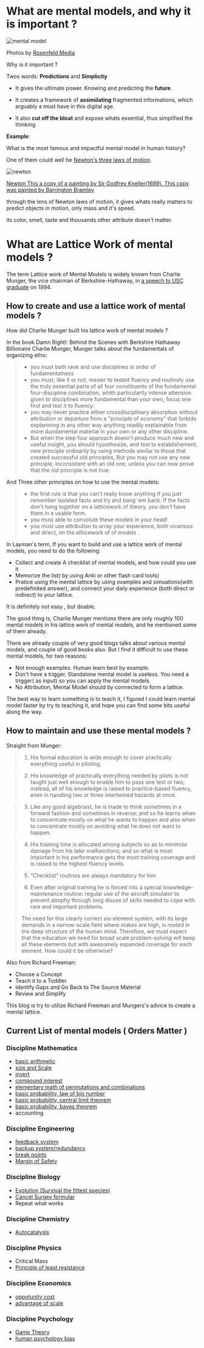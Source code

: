 # What are mental models, and why it is important ?

![mental model](https://dl.dropboxusercontent.com/spa/8a95omz6xkznrmw/3l_e7kvf.png)

Photos by [Rosenfeld Media](https://www.flickr.com/photos/rosenfeldmedia/2141071329/in/photolist-4eRjGU-9vR4hi-4hQ1jW-vSWTgw-4eMopn-4eRmPj-8S5nfv-4eMork-obad7D-nrzjH-69bkE3-9hLGic-9vU5J9-4eMos2-7wTr3X-oCWty9-4eRkPh-82BVKm-4gcxUV-G8Hawg-4eMn3z-4hPHYo-4eRmFj-4eMmCc-FdfKqu-FZxvmG-aER2EZ-4eMnZa-88fhph-4eMo7a-FdrrDp-4eRkbJ-3o89ER-G2RhNM-wMDsWY-4eRkih-4eMSnx-4eMJjZ-F8ymR-4g87qm-4eMnX4-4eMmwp-4uVYGd-8wNc9Y-aEUS87-4eRkkq-h3DfMW-h3CRca-FdgHsQ-aEUSmL/)


Why is it important ?

Twos words: __Predictions__ and __Simplicity__

* It gives the ultimate power. Knowing and predicting the __future__.

* It creates a framework of __assimilating__ fragmented informations, which arguably a must have in this digital age.

* It also __cut off the bloat__ and expose whats essential, thus simplified the thinking.

**Example**:

What is the most famous and impactful mental model in human history?

One of them could well be [Newton's three laws of motion](https://en.wikipedia.org/wiki/Newton%27s_laws_of_motion).

![newton](https://upload.wikimedia.org/wikipedia/commons/3/39/GodfreyKneller-IsaacNewton-1689.jpg)

[Newton This a copy of a painting by Sir Godfrey Kneller(1689). This copy was painted by Barrington Bramley](https://commons.wikimedia.org/w/index.php?curid=37337)

through the lens of Newton laws of motion, it gives whats really matters to predict objects in motion, only mass and it's speed.

its color, smell, taste and thousands other attribute doesn't matter.



# What are Lattice Work of mental models ?


The term Lattice work of Mental Models is widely known from Charlie Munger, the vice chairman of Berkshire-Hathaway, in [a speech to USC graduate](https://old.ycombinator.com/munger.html) on 1994.


## How to create and use a lattice work of mental models ?

How did Charlie Munger built his lattice work of mental models ?

In the book Damn Right!: Behind the Scenes with Berkshire Hathaway Billionaire Charlie Munger, Munger talks about the fundamentals of organizing etho:

>* you must both rank and use disciplines in order of fundamentalness
>* you must, like it or not, master to tested fluency and routinely use the truly essential parts of all four constituents of the fundamental four-discipline combination, whith particulartly intense attension given to disciplines more fundamental than your own, focus one first and test it to fluency:
>* you may never practice either crossdisciplinary absorption without attribution or departure from a "principle of economy" that forbids explanining in any other way anything readily explainable from more dundamental material in your own or any other discipline.
>* But when the step four approach doesn't produce much new and useful insight, you should hypothesize, and test to establishement, new principle ordinarily by using methods similar to those that created successful old principles, But you may not use any new principle, inconsistent with an old one, unless you can now prove that the old principle is not true.

And Three other principles on how to use the mental models:

>* the first rule is that you can't really know anything if you just remember isolated facts and try and bang 'em back. If the facts don't hang together on a latticework of theory, you don't have them in a usable form.
>* you must able to convolute these models in your head!
>* you must use attribution to array your experience, both vicarious and direct, on the allticework of of models .

In Layman's term, If you want to build and use a lattice work of mental models, you need to do the following:

* Collect and create A checklist of mental models, and how could you use it
* Memorize the list( by using Anki or other flash card tools)
* Pratice using the mental lattice by using examples and simuations(with predefinited answer), and connect your daily experience (both direct or indirect) to your lattice.

It is definitely not easy , but doable.

The good thing is, Charlie Munger mentions there are only roughly 100 mental models in his lattice work of mental models, and he mentioned some of them already.

There are already couple of very good blogs talks about various mental models, and couple of good books also. But I find it difficult to use these mental models, for two reasons:

* Not enough examples. Human learn best by example.
* Don't have a trigger. Standalone mental model is useless. You need a trigger( as input) so you can apply the mental models.
* No Attribution, Mental Model should by connected to form a lattice.

The best way to learn something is to teach it, I figured I could learn mental model faster by try to teaching it, and hope you can find some bits useful along the way.


## How to maintain and use these mental models ?

Straight from Munger:

> 1) His formal education is wide enough to cover practically everything useful in piloting.

>2) His knowledge of practically everything needed by pilots is not taught just well enough to enable him to pass one test or two; instead, all of his knowledge is raised to practice-based fluency, even in handling two or three intertwined hazards at once.

>3) Like any good algebraist, he is made to think sometimes in a forward fashion and sometimes in reverse; and so he learns when to concentrate mostly on what he wants to happen and also when to concentrate mostly on avoiding what he does not want to happen.

>4) His training time is allocated among subjects so as to minimize damage from his later malfunctions; and so what is most important in his performance gets the most training coverage and is raised to the highest fluency levels.

>5) “Checklist” routines are always mandatory for him

>6) Even after original training he is forced into a special knowledge-maintenance routine: regular use of the aircraft simulator to prevent atrophy through long disuse of skills needed to cope with rare and important problems.

>The need for this clearly correct six-element system, with its large demands in a narrow-scale field where stakes are high, is rooted in the deep structure of the human mind. Therefore, we must expect that the education we need for broad scale problem-solving will keep all these elements but with awesomely expanded coverage for each element. How could it be otherwise?


Also from Richard Freeman:

* Choose a Concept
* Teach it to a Toddler
* Identify Gaps and Go Back to The Source Material
* Review and Simplify

This blog is try to utilize Richard Freeman and Mungers's advice to create a mental lattice.


## Current List of mental models ( Orders Matter )

### Discipline Mathematics

* [basic arithmetic](basicArithemetic.md)
* [size and Scale](sizeAndScale.md)
* [invert](./discipline_mathematics,invert.md)
* [compound interest](./discipline_mathematics,compound_interest.md)
* [elementary math of permutations and combinations](combinations.md)
* [basic probability, law of big number](lawOfBigNumbers.md)
* [basic probability, central limit theorem](centralLimit.md)
* [basic probability, bayes theorem](bayes-theorem.md)
* accounting

### Discipline Engineering

* [feedback system](feedbackSystem.md)
* [backup system/redundancy](redundancy.md)
* [break points](breakPoint.md)
* [Margin of Safety](marginOfSafety.md)

### Discipline Biology

* [Evolution (Survival the fittest species)](evolution.md)
* [Cancel Surgey formular](cancelSurgey.md)
* Repeat what works



### Discipline Chemistry

* [Autocatalysis](autoCatalysis.md)

### Discipline Physics

* Critical Mass
* [Principle of least resistance](lawOfleastAction.md)


### Discipline Economics

* [oppotunity cost](./discipline_economics,oppotunity_cost.md)
* [advantage of scale](costOfScale.md)


### Discipline Psychology

* [Game Theory](discipline_psychology,_game_theory.md)
* [human psychology bias](humanPsychology.md)



